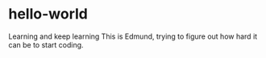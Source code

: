 # hello-world
Learning and keep learning
This is Edmund, trying to figure out how hard it can be to start coding.
